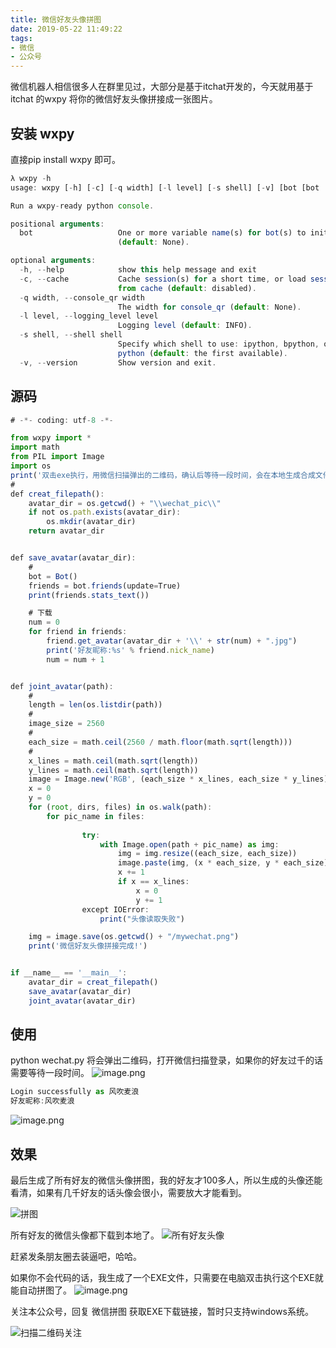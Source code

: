 ```yaml
---
title: 微信好友头像拼图
date: 2019-05-22 11:49:22
tags:
- 微信
- 公众号
---
```


微信机器人相信很多人在群里见过，大部分是基于itchat开发的，今天就用基于 itchat 的wxpy 将你的微信好友头像拼接成一张图片。

## 安装 wxpy
直接pip install wxpy 即可。
```js
λ wxpy -h
usage: wxpy [-h] [-c] [-q width] [-l level] [-s shell] [-v] [bot [bot ...]]

Run a wxpy-ready python console.

positional arguments:
  bot                   One or more variable name(s) for bot(s) to init
                        (default: None).

optional arguments:
  -h, --help            show this help message and exit
  -c, --cache           Cache session(s) for a short time, or load session(s)
                        from cache (default: disabled).
  -q width, --console_qr width
                        The width for console_qr (default: None).
  -l level, --logging_level level
                        Logging level (default: INFO).
  -s shell, --shell shell
                        Specify which shell to use: ipython, bpython, or
                        python (default: the first available).
  -v, --version         Show version and exit.
```
## 源码
```js
# -*- coding: utf-8 -*-

from wxpy import *
import math
from PIL import Image
import os
print('双击exe执行，用微信扫描弹出的二维码，确认后等待一段时间，会在本地生成合成文件mywechat.png，有问题@苏生不惑')
# 
def creat_filepath():
    avatar_dir = os.getcwd() + "\\wechat_pic\\"
    if not os.path.exists(avatar_dir):
        os.mkdir(avatar_dir)
    return avatar_dir


def save_avatar(avatar_dir):
    # 
    bot = Bot()
    friends = bot.friends(update=True)
    print(friends.stats_text())

    # 下载
    num = 0
    for friend in friends:
        friend.get_avatar(avatar_dir + '\\' + str(num) + ".jpg")
        print('好友昵称:%s' % friend.nick_name)
        num = num + 1


def joint_avatar(path):
    # 
    length = len(os.listdir(path))
    # 
    image_size = 2560
    # 
    each_size = math.ceil(2560 / math.floor(math.sqrt(length)))
    # 
    x_lines = math.ceil(math.sqrt(length))
    y_lines = math.ceil(math.sqrt(length))
    image = Image.new('RGB', (each_size * x_lines, each_size * y_lines))
    x = 0
    y = 0
    for (root, dirs, files) in os.walk(path):
        for pic_name in files:
            
                try:
                    with Image.open(path + pic_name) as img:
                        img = img.resize((each_size, each_size))
                        image.paste(img, (x * each_size, y * each_size))
                        x += 1
                        if x == x_lines:
                            x = 0
                            y += 1
                except IOError:
                    print("头像读取失败")

    img = image.save(os.getcwd() + "/mywechat.png")
    print('微信好友头像拼接完成!')


if __name__ == '__main__':
    avatar_dir = creat_filepath()
    save_avatar(avatar_dir)
    joint_avatar(avatar_dir)

```
## 使用
python wechat.py
将会弹出二维码，打开微信扫描登录，如果你的好友过千的话需要等待一段时间。
![image.png](https://upload-images.jianshu.io/upload_images/17817191-6ed226d86c470093.png?imageMogr2/auto-orient/strip%7CimageView2/2/w/1240)

```js
Login successfully as 风吹麦浪
好友昵称:风吹麦浪
```
![image.png](https://upload-images.jianshu.io/upload_images/17817191-828f5e86e8f5effc.png?imageMogr2/auto-orient/strip%7CimageView2/2/w/1240)

## 效果
最后生成了所有好友的微信头像拼图，我的好友才100多人，所以生成的头像还能看清，如果有几千好友的话头像会很小，需要放大才能看到。

![拼图](https://upload-images.jianshu.io/upload_images/17817191-428cad2031a94b8f.png?imageMogr2/auto-orient/strip%7CimageView2/2/w/1240)

所有好友的微信头像都下载到本地了。
![所有好友头像](https://upload-images.jianshu.io/upload_images/17817191-3cc49a8411fb16fb.png?imageMogr2/auto-orient/strip%7CimageView2/2/w/1240)

赶紧发条朋友圈去装逼吧，哈哈。

如果你不会代码的话，我生成了一个EXE文件，只需要在电脑双击执行这个EXE就能自动拼图了。
![image.png](https://upload-images.jianshu.io/upload_images/17817191-f959a73d636c554a.png?imageMogr2/auto-orient/strip%7CimageView2/2/w/1240)


关注本公众号，回复 微信拼图 获取EXE下载链接，暂时只支持windows系统。
 
 ![扫描二维码关注](https://upload-images.jianshu.io/upload_images/17817191-6e0079f95d4c0338.jpg?imageMogr2/auto-orient/strip%7CimageView2/2/w/1240)

